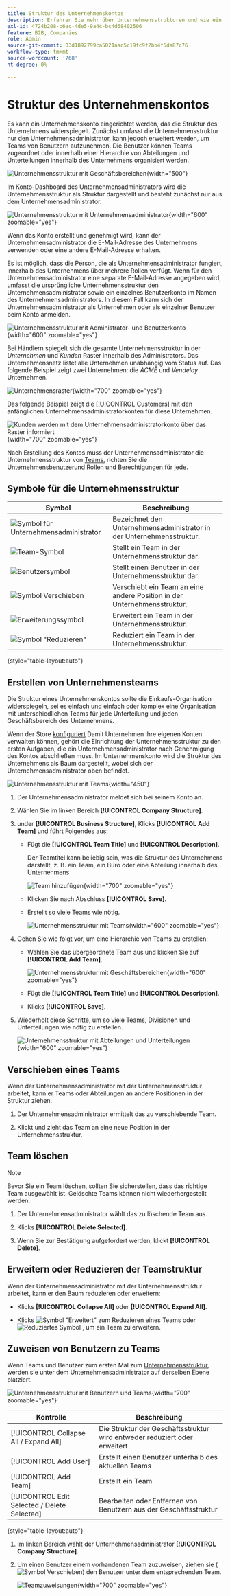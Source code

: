 ```yaml
---
title: Struktur des Unternehmenskontos
description: Erfahren Sie mehr über Unternehmensstrukturen und wie ein Unternehmensadministrator sie definieren kann, um ihre geschäftsbezogenen Workflows und Richtlinien zu unterstützen.
exl-id: 4724b208-b6ac-4de5-9a4c-bc4d68402506
feature: B2B, Companies
role: Admin
source-git-commit: 03d1892799ca5021aad5c19fc9f2bb4f5da87c76
workflow-type: tm+mt
source-wordcount: '768'
ht-degree: 0%

---
```


# Struktur des Unternehmenskontos

Es kann ein Unternehmenskonto eingerichtet werden, das die Struktur des Unternehmens widerspiegelt. Zunächst umfasst die Unternehmensstruktur nur den Unternehmensadministrator, kann jedoch erweitert werden, um Teams von Benutzern aufzunehmen. Die Benutzer können Teams zugeordnet oder innerhalb einer Hierarchie von Abteilungen und Unterteilungen innerhalb des Unternehmens organisiert werden.

![Unternehmensstruktur mit Geschäftsbereichen](./assets/company-structure-diagram.svg){width="500"}

Im Konto-Dashboard des Unternehmensadministrators wird die Unternehmensstruktur als Struktur dargestellt und besteht zunächst nur aus dem Unternehmensadministrator.

![Unternehmensstruktur mit Unternehmensadministrator](./assets/company-structure-tree-admin.png){width="600" zoomable="yes"}

Wenn das Konto erstellt und genehmigt wird, kann der Unternehmensadministrator die E-Mail-Adresse des Unternehmens verwenden oder eine andere E-Mail-Adresse erhalten.

Es ist möglich, dass die Person, die als Unternehmensadministrator fungiert, innerhalb des Unternehmens über mehrere Rollen verfügt. Wenn für den Unternehmensadministrator eine separate E-Mail-Adresse angegeben wird, umfasst die ursprüngliche Unternehmensstruktur den Unternehmensadministrator sowie ein einzelnes Benutzerkonto im Namen des Unternehmensadministrators. In diesem Fall kann sich der Unternehmensadministrator als Unternehmen oder als einzelner Benutzer beim Konto anmelden.

![Unternehmensstruktur mit Administrator- und Benutzerkonto](./assets/company-structure-tree-admin-user.png){width="600" zoomable="yes"}

Bei Händlern spiegelt sich die gesamte Unternehmensstruktur in der _Unternehmen_ und _Kunden_ Raster innerhalb des Administrators. Das Unternehmensnetz listet alle Unternehmen unabhängig vom Status auf. Das folgende Beispiel zeigt zwei Unternehmen: die _ACME_ und _Vendelay_ Unternehmen.

![Unternehmensraster](./assets/companies-grid.png){width="700" zoomable="yes"}

Das folgende Beispiel zeigt die [!UICONTROL Customers] mit den anfänglichen Unternehmensadministratorkonten für diese Unternehmen.

![Kunden werden mit dem Unternehmensadministratorkonto über das Raster informiert](./assets/company-admin-user-account.png){width="700" zoomable="yes"}

Nach Erstellung des Kontos muss der Unternehmensadministrator die Unternehmensstruktur von [Teams](account-company-structure.md), richten Sie die [Unternehmensbenutzer](account-company-users.md)und [Rollen und Berechtigungen](account-company-roles-permissions.md) für jede.

## Symbole für die Unternehmensstruktur

| Symbol | Beschreibung |
| ---- | ----------------- |
| ![Symbol für Unternehmensadministrator](./assets/company-icon-admin.png) | Bezeichnet den Unternehmensadministrator in der Unternehmensstruktur. |
| ![Team-Symbol](./assets/company-icon-team.png) | Stellt ein Team in der Unternehmensstruktur dar. |
| ![Benutzersymbol](./assets/company-icon-user.png) | Stellt einen Benutzer in der Unternehmensstruktur dar. |
| ![Symbol Verschieben](./assets/company-icon-move.png) | Verschiebt ein Team an eine andere Position in der Unternehmensstruktur. |
| ![Erweiterungssymbol](./assets/company-icon-expand.png) | Erweitert ein Team in der Unternehmensstruktur. |
| ![Symbol &quot;Reduzieren&quot;](./assets/company-icon-collapse.png) | Reduziert ein Team in der Unternehmensstruktur. |

{style="table-layout:auto"}

## Erstellen von Unternehmensteams

Die Struktur eines Unternehmenskontos sollte die Einkaufs-Organisation widerspiegeln, sei es einfach und einfach oder komplex eine Organisation mit unterschiedlichen Teams für jede Unterteilung und jeden Geschäftsbereich des Unternehmens.

Wenn der Store [konfiguriert](enable-basic-features.md) Damit Unternehmen ihre eigenen Konten verwalten können, gehört die Einrichtung der Unternehmensstruktur zu den ersten Aufgaben, die ein Unternehmensadministrator nach Genehmigung des Kontos abschließen muss. Im Unternehmenskonto wird die Struktur des Unternehmens als Baum dargestellt, wobei sich der Unternehmensadministrator oben befindet.

![Unternehmensstruktur mit Teams](./assets/company-structure-teams-diagram.svg){width="450"}

1. Der Unternehmensadministrator meldet sich bei seinem Konto an.

1. Wählen Sie im linken Bereich **[!UICONTROL Company Structure]**.

1. under **[!UICONTROL Business Structure]**, Klicks **[!UICONTROL Add Team]** und führt Folgendes aus:

   - Fügt die **[!UICONTROL Team Title]** und **[!UICONTROL Description]**.

     Der Teamtitel kann beliebig sein, was die Struktur des Unternehmens darstellt, z. B. ein Team, ein Büro oder eine Abteilung innerhalb des Unternehmens

     ![Team hinzufügen](./assets/company-structure-add-team.png){width="700" zoomable="yes"}

   - Klicken Sie nach Abschluss **[!UICONTROL Save]**.

   - Erstellt so viele Teams wie nötig.

     ![Unternehmensstruktur mit Teams](./assets/company-structure-teams.png){width="600" zoomable="yes"}

1. Gehen Sie wie folgt vor, um eine Hierarchie von Teams zu erstellen:

   - Wählen Sie das übergeordnete Team aus und klicken Sie auf **[!UICONTROL Add Team]**.

     ![Unternehmensstruktur mit Geschäftsbereichen](./assets/company-structure-northwest-division.png){width="600" zoomable="yes"}

   - Fügt die **[!UICONTROL Team Title]** und **[!UICONTROL Description]**.

   - Klicks **[!UICONTROL Save]**.

1. Wiederholt diese Schritte, um so viele Teams, Divisionen und Unterteilungen wie nötig zu erstellen.

   ![Unternehmensstruktur mit Abteilungen und Unterteilungen](./assets/company-structure-divisions.png){width="600" zoomable="yes"}

## Verschieben eines Teams

Wenn der Unternehmensadministrator mit der Unternehmensstruktur arbeitet, kann er Teams oder Abteilungen an andere Positionen in der Struktur ziehen.

1. Der Unternehmensadministrator ermittelt das zu verschiebende Team.

1. Klickt und zieht das Team an eine neue Position in der Unternehmensstruktur.

## Team löschen

>[!NOTE]
>
>Bevor Sie ein Team löschen, sollten Sie sicherstellen, dass das richtige Team ausgewählt ist. Gelöschte Teams können nicht wiederhergestellt werden.

1. Der Unternehmensadministrator wählt das zu löschende Team aus.

1. Klicks **[!UICONTROL Delete Selected]**.

1. Wenn Sie zur Bestätigung aufgefordert werden, klickt **[!UICONTROL Delete]**.

## Erweitern oder Reduzieren der Teamstruktur

Wenn der Unternehmensadministrator mit der Unternehmensstruktur arbeitet, kann er den Baum reduzieren oder erweitern:

- Klicks **[!UICONTROL Collapse All]** oder **[!UICONTROL Expand All]**.

- Klicks ![Symbol &quot;Erweitert&quot;](../assets/icon-display-collapse.png) zum Reduzieren eines Teams oder ![Reduziertes Symbol](../assets/icon-display-expand.png) , um ein Team zu erweitern.

## Zuweisen von Benutzern zu Teams

Wenn Teams und Benutzer zum ersten Mal zum [Unternehmensstruktur](account-company-structure.md), werden sie unter dem Unternehmensadministrator auf derselben Ebene platziert.

![Unternehmensstruktur mit Benutzern und Teams](./assets/company-users-added.png){width="700" zoomable="yes"}

| Kontrolle | Beschreibung |
|--- |--- |
| [!UICONTROL Collapse All / Expand All] | Die Struktur der Geschäftsstruktur wird entweder reduziert oder erweitert |
| [!UICONTROL Add User] | Erstellt einen Benutzer unterhalb des aktuellen Teams |
| [!UICONTROL Add Team] | Erstellt ein Team |
| [!UICONTROL Edit Selected / Delete Selected] | Bearbeiten oder Entfernen von Benutzern aus der Geschäftsstruktur |

{style="table-layout:auto"}

1. Im linken Bereich wählt der Unternehmensadministrator **[!UICONTROL Company Structure]**.

1. Um einen Benutzer einem vorhandenen Team zuzuweisen, ziehen sie (![Symbol Verschieben](../assets/icon-move.png)) den Benutzer unter dem entsprechenden Team.

   ![Teamzuweisungen](./assets/company-structure-teams-users-assigned.png){width="700" zoomable="yes"}
